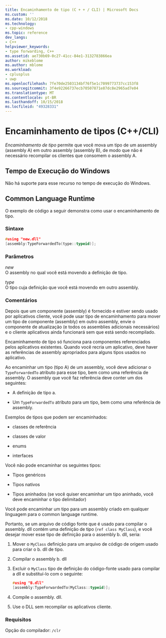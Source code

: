 ```yaml
---
title: Encaminhamento de tipo (C + + / CLI) | Microsoft Docs
ms.custom: ''
ms.date: 10/12/2018
ms.technology:
- cpp-windows
ms.topic: reference
dev_langs:
- C++
helpviewer_keywords:
- type forwarding, C++
ms.assetid: ae730b69-0c27-41cc-84e1-3132783866ea
author: mikeblome
ms.author: mblome
ms.workload:
- cplusplus
- uwp
ms.openlocfilehash: 7fe70de2503134bf76f5e1c7099773737cc153f8
ms.sourcegitcommit: 3f4e92266737ecb70507871e87dc8e2965ad7e04
ms.translationtype: MT
ms.contentlocale: pt-BR
ms.lasthandoff: 10/15/2018
ms.locfileid: "49328331"
---
```

# <a name="type-forwarding-ccli"></a>Encaminhamento de tipos (C++/CLI)

*Encaminhamento de tipo* permite que você mova um tipo de um assembly (assembly A) em outro assembly (assembly B), de modo que não é necessário recompilar os clientes que consomem o assembly A.

## <a name="windows-runtime"></a>Tempo de Execução do Windows

Não há suporte para esse recurso no tempo de execução do Windows.

## <a name="common-language-runtime"></a>Common Language Runtime

O exemplo de código a seguir demonstra como usar o encaminhamento de tipo.

### <a name="syntax"></a>Sintaxe

```cpp
#using "new.dll"
[assembly:TypeForwardedTo(type::typeid)];
```

### <a name="parameters"></a>Parâmetros

*new*<br/>
O assembly no qual você está movendo a definição de tipo.

*type*<br/>
O tipo cuja definição que você está movendo em outro assembly.

### <a name="remarks"></a>Comentários

Depois que um componente (assembly) é fornecido e estiver sendo usado por aplicativos cliente, você pode usar tipo de encaminhamento para mover um tipo de componente (assembly) em outro assembly, envie o componente de atualização (e todos os assemblies adicionais necessários) e o cliente aplicativos ainda funcionará sem que está sendo recompilado.

Encaminhamento de tipo só funciona para componentes referenciados pelos aplicativos existentes. Quando você recria um aplicativo, deve haver as referências de assembly apropriados para alguns tipos usados no aplicativo.

Ao encaminhar um tipo (tipo A) de um assembly, você deve adicionar o `TypeForwardedTo` atributo para esse tipo, bem como uma referência de assembly. O assembly que você faz referência deve conter um dos seguintes:

- A definição de tipo a.

- Um `TypeForwardedTo` atributo para um tipo, bem como uma referência de assembly.

Exemplos de tipos que podem ser encaminhados:

- classes de referência

- classes de valor

- enums

- interfaces

Você não pode encaminhar os seguintes tipos:

- Tipos genéricos

- Tipos nativos

- Tipos aninhados (se você quiser encaminhar um tipo aninhado, você deve encaminhar o tipo delimitador)

Você pode encaminhar um tipo para um assembly criado em qualquer linguagem para o common language runtime.

Portanto, se um arquivo de código fonte que é usado para compilar o assembly. dll contém uma definição de tipo (`ref class MyClass`), e você desejar mover esse tipo de definição para o assembly b. dll, seria:

1. Mover o `MyClass` definição para um arquivo de código de origem usado para criar o b. dll de tipo.

2. Compilar o assembly b. dll

3. Excluir o `MyClass` tipo de definição do código-fonte usado para compilar a dll e substituí-lo com o seguinte:

    ```cpp
    #using "B.dll"
    [assembly:TypeForwardedTo(MyClass::typeid)];
    ```

4. Compile o assembly. dll.

5. Use o DLL sem recompilar os aplicativos cliente.

### <a name="requirements"></a>Requisitos

Opção do compilador: `/clr`